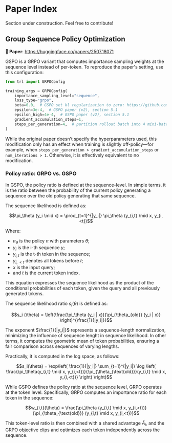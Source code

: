 # Paper Index

<Tip warning={true}>

Section under construction. Feel free to contribute!

</Tip>

## Group Sequence Policy Optimization

**📜 Paper**: https://huggingface.co/papers/2507.18071

GSPO is a GRPO variant that computes importance sampling weights at the sequence level instead of per-token. To reproduce the paper's setting, use this configuration:

```python
from trl import GRPOConfig

training_args = GRPOConfig(
    importance_sampling_level="sequence",
    loss_type="grpo",
    beta=0.0,  # GSPO set kl regularization to zero: https://github.com/volcengine/verl/pull/2775#issuecomment-3131807306 
    epsilon=3e-4,  # GSPO paper (v2), section 5.1
    epsilon_high=4e-4,  # GSPO paper (v2), section 5.1
    gradient_accumulation_steps=1,
    steps_per_generation=4,  # partition rollout batch into 4 mini-batches. GSPO paper (v2), section 5.1. Must be 4 times gradient_accumulation_steps
)
```

While the original paper doesn’t specify the hyperparameters used, this modification only has an effect when training is slightly off-policy—for example, when `steps_per_generation > gradient_accumulation_steps` or `num_iterations > 1`. Otherwise, it is effectively equivalent to no modification.

### Policy ratio: GRPO vs. GSPO

In GSPO, the policy ratio is defined at the sequence-level. In simple terms, it is the ratio between the probability of the current policy generating a sequence over the old policy generating that same sequence. 

The sequence likelihood is defined as:

$$\pi_\theta (y_i \mid x) = \prod_{t=1}^{|y_i|} \pi_\theta (y_{i,t} \mid x, y_{i,<t})$$

Where: 
- $\pi_\theta$ is the policy $\pi$ with parameters $\theta$; 
- $y_i$ is the i-th sequence $y$;  
- $y_{i,t}$ is the t-th token in the sequence;  
- $y_{i,<t}$ denotes all tokens before $t$;  
- $x$ is the input query; 
- and $t$ is the current token index. 

This equation expresses the sequence likelihood as the product of the conditional probabilities of each token, given the query and all previously generated tokens.

The sequence likelihood ratio $s_i (\theta)$ is defined as:

$$s_i (\theta) = \left(\frac{\pi_\theta (y_i | x)}{\pi_{\theta_{old}} (y_i | x)} \right)^{\frac{1}{|y_i|}}$$

The exponent $\frac{1}{|y_i|}$ represents a sequence-length normalization, minimizing the influence of sequence lenght in sequence likelihood. In other terms, it computes the geometric mean of token probabilities, ensuring a fair comparison across sequences of varying lengths.

Practically, it is computed in the log space, as follows:

$$s_i(\theta) = \exp\left( \frac{1}{|y_i|} \sum_{t=1}^{|y_i|} \log \left( \frac{\pi_\theta(y_{i,t} \mid x, y_{i,<t})}{\pi_{\theta_{\text{old}}}(y_{i,t} \mid x, y_{i,<t})} \right) \right)$$

While GSPO defines the policy ratio at the sequence level, GRPO operates at the token level. Specifically, GRPO computes an importance ratio for each token in the sequence:

$$w_{i,t}(\theta) = \frac{\pi_\theta (y_{i,t} \mid x, y_{i,<t})}{\pi_{\theta_{\text{old}}} (y_{i,t} \mid x, y_{i,<t})}$$

This token-level ratio is then combined with a shared advantage $\hat{A}_i$, and the GRPO objective clips and optimizes each token independently across the sequence.

